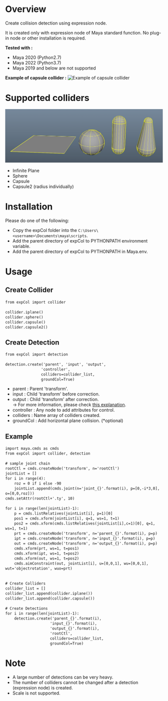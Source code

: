 # Overview
Create collision detection using expression node.

It is created only with expression node of Maya standard function. No plug-in node or other installation is required.

**Tested with :**
* Maya 2020 (Python2.7)  
* Maya 2022 (Python3.7)  
* Maya 2019 and below are not supported

**Example of capsule collider :**
![Example of capsule collider](images/capsuleCollider.gif)  

# Supported colliders
![Supported colliders](images/colliders.jpg)  
* Infinite Plane
* Sphere
* Capsule
* Capsule2 (radius individually)

# Installation
Please do one of the following:
* Copy the expCol folder into the `C:\Users\<username>\Documents\maya\scripts`.
* Add the parent directory of expCol to PYTHONPATH environment variable.
* Add the parent directory of expCol to PYTHONPATH in Maya.env.

# Usage
## Create Collider
```
from expCol import collider

collider.iplane()
collider.sphere()
collider.capsule()
collider.capsule2()
```

## Create Detection
```
from expCol import detection

detection.create('parent', 'input', 'output', 
                'controller', 
                colliders=collider_list, 
                groundCol=True)
```
* parent : Parent 'transform'.  
* input : Child 'transform' before correction.  
* output : Child 'transform' after correction.   
  -> For more information, please check [this explanation](https://twitter.com/akasaki1211/status/1489478989039108099).  
* controller : Any node to add attributes for control.  
* colliders : Name array of colliders created.
* groundCol : Add horizontal plane collision. (*optional)


## Example
```
import maya.cmds as cmds
from expCol import collider, detection

# sample joint chain
rootCtl = cmds.createNode('transform', n='rootCtl')
jointList = []
for i in range(4):
    roz = 0 if i else -90
    jointList.append(cmds.joint(n='joint_{}'.format(i), p=[0,-i*3,0], o=[0,0,roz]))
cmds.setAttr(rootCtl+'.ty', 10)

for i in range(len(jointList)-1):
    p = cmds.listRelatives(jointList[i], p=1)[0]
    pos1 = cmds.xform(jointList[i], q=1, ws=1, t=1)
    pos2 = cmds.xform(cmds.listRelatives(jointList[i],c=1)[0], q=1, ws=1, t=1)
    prt = cmds.createNode('transform', n='parent_{}'.format(i), p=p)
    ipt = cmds.createNode('transform', n='input_{}'.format(i), p=p)
    out = cmds.createNode('transform', n='output_{}'.format(i), p=p)
    cmds.xform(prt, ws=1, t=pos1)
    cmds.xform(ipt, ws=1, t=pos2)
    cmds.xform(out, ws=1, t=pos2)
    cmds.aimConstraint(out, jointList[i], u=[0,0,1], wu=[0,0,1], wut='objectrotation', wuo=prt)


# Create Colliders
collider_list = []
collider_list.append(collider.iplane())
collider_list.append(collider.capsule())

# Create Detections
for i in range(len(jointList)-1):
    detection.create('parent_{}'.format(i), 
                    'input_{}'.format(i), 
                    'output_{}'.format(i), 
                    'rootCtl', 
                    colliders=collider_list, 
                    groundCol=True)
```

# Note
* A large number of detections can be very heavy.
* The number of colliders cannot be changed after a detection (expression node) is created.
* Scale is not supported.